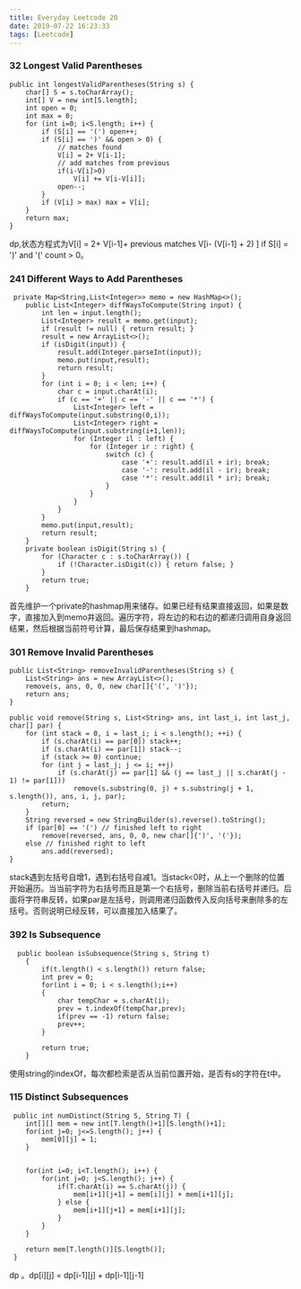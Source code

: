 ```yaml
---
title: Everyday Leetcode 20
date: 2019-07-22 16:23:33
tags: [Leetcode]
---
```

### 32	Longest Valid Parentheses	
```
public int longestValidParentheses(String s) {
    char[] S = s.toCharArray();
    int[] V = new int[S.length];
    int open = 0;
    int max = 0;
    for (int i=0; i<S.length; i++) {
        if (S[i] == '(') open++;
        if (S[i] == ')' && open > 0) {
            // matches found
            V[i] = 2+ V[i-1];
            // add matches from previous
            if(i-V[i]>0)
                V[i] += V[i-V[i]];
            open--;
        }
        if (V[i] > max) max = V[i];
    }
    return max;
}
```
<!-- more -->
dp,状态方程式为V[i] = 2+ V[i-1]+ previous matches V[i- (V[i-1] + 2) ] if S[i] = ')' and '(' count > 0。

### 241	Different Ways to Add Parentheses	
```
 private Map<String,List<Integer>> memo = new HashMap<>();
    public List<Integer> diffWaysToCompute(String input) {
        int len = input.length();
        List<Integer> result = memo.get(input);
        if (result != null) { return result; }
        result = new ArrayList<>();
        if (isDigit(input)) {
            result.add(Integer.parseInt(input));
            memo.put(input,result);
            return result;
        }
        for (int i = 0; i < len; i++) {
            char c = input.charAt(i);
            if (c == '+' || c == '-' || c == '*') {
                List<Integer> left = diffWaysToCompute(input.substring(0,i));
                List<Integer> right = diffWaysToCompute(input.substring(i+1,len));
                for (Integer il : left) {
                    for (Integer ir : right) {
                        switch (c) {
                            case '+': result.add(il + ir); break;
                            case '-': result.add(il - ir); break;
                            case '*': result.add(il * ir); break;
                        }
                    }
                }
            }
        }
        memo.put(input,result);
        return result;
    }
    private boolean isDigit(String s) {
        for (Character c : s.toCharArray()) {
            if (!Character.isDigit(c)) { return false; }
        }
        return true;
    }
```
首先维护一个private的hashmap用来储存。如果已经有结果直接返回，如果是数字，直接加入到memo并返回。遍历字符，将左边的和右边的都递归调用自身返回结果，然后根据当前符号计算，最后保存结果到hashmap。

### 301	Remove Invalid Parentheses		
```
public List<String> removeInvalidParentheses(String s) {
    List<String> ans = new ArrayList<>();
    remove(s, ans, 0, 0, new char[]{'(', ')'});
    return ans;
}

public void remove(String s, List<String> ans, int last_i, int last_j,  char[] par) {
    for (int stack = 0, i = last_i; i < s.length(); ++i) {
        if (s.charAt(i) == par[0]) stack++;
        if (s.charAt(i) == par[1]) stack--;
        if (stack >= 0) continue;
        for (int j = last_j; j <= i; ++j)
            if (s.charAt(j) == par[1] && (j == last_j || s.charAt(j - 1) != par[1]))
                remove(s.substring(0, j) + s.substring(j + 1, s.length()), ans, i, j, par);
        return;
    }
    String reversed = new StringBuilder(s).reverse().toString();
    if (par[0] == '(') // finished left to right
        remove(reversed, ans, 0, 0, new char[]{')', '('});
    else // finished right to left
        ans.add(reversed);
}
```
stack遇到左括号自增1，遇到右括号自减1。当stack<0时，从上一个删除的位置开始遍历。当当前字符为右括号而且是第一个右括号，删除当前右括号并递归。后面将字符串反转，如果par是左括号，则调用递归函数传入反向括号来删除多的左括号。否则说明已经反转，可以直接加入结果了。
### 392	Is Subsequence	
```
  public boolean isSubsequence(String s, String t) 
    {
        if(t.length() < s.length()) return false;
        int prev = 0;
        for(int i = 0; i < s.length();i++)
        {
            char tempChar = s.charAt(i);
            prev = t.indexOf(tempChar,prev);
            if(prev == -1) return false;
            prev++;
        }
        
        return true;
    }
```
使用string的indexOf，每次都检索是否从当前位置开始，是否有s的字符在t中。

### 115	Distinct Subsequences
```
 public int numDistinct(String S, String T) {
    int[][] mem = new int[T.length()+1][S.length()+1];
    for(int j=0; j<=S.length(); j++) {
        mem[0][j] = 1;
    }
    
    
    for(int i=0; i<T.length(); i++) {
        for(int j=0; j<S.length(); j++) {
            if(T.charAt(i) == S.charAt(j)) {
                mem[i+1][j+1] = mem[i][j] + mem[i+1][j];
            } else {
                mem[i+1][j+1] = mem[i+1][j];
            }
        }
    }
    
    return mem[T.length()][S.length()];
 }
```
dp 。dp[i][j] = dp[i-1][j] + dp[i-1][j-1]
